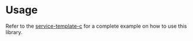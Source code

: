 # Usage

Refer to the [service-template-c](https://github.com/VU-ASE/service-template-c) for a complete example on how to use this library.
